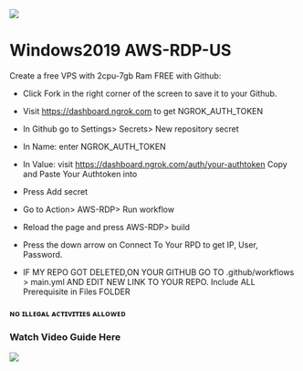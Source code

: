 <a href="https://github.com/chinotechtools/AWS-RDP"><img src="https://img.shields.io/badge/AWS-RDP-blue"></a>

# Windows2019 AWS-RDP-US

Create a free VPS with 2cpu-7gb Ram FREE with Github:

+ Click Fork in the right corner of the screen to save it to your Github.
+ Visit https://dashboard.ngrok.com to get NGROK_AUTH_TOKEN
+ In Github go to Settings> Secrets> New repository secret
+ In Name: enter NGROK_AUTH_TOKEN
+ In Value: visit https://dashboard.ngrok.com/auth/your-authtoken Copy and Paste Your Authtoken into
+ Press Add secret
+ Go to Action> AWS-RDP> Run workflow
+ Reload the page and press AWS-RDP> build
+ Press the down arrow on Connect To Your RPD to get IP, User, Password.

+ IF MY REPO GOT DELETED,ON YOUR GITHUB GO TO .github/workflows > main.yml AND EDIT NEW LINK TO YOUR REPO. Include ALL Prerequisite in Files FOLDER
#### ɴᴏ ɪʟʟᴇɢᴀʟ ᴀᴄᴛɪᴠɪᴛɪᴇs ᴀʟʟᴏᴡᴇᴅ

### Watch Video Guide Here 
<a href="https://chinotechtips.blogspot.com/2021/07/how-to-create-free-rdp-with-github.html"><img src="https://img.shields.io/badge/VIDEO-GUIDE-red"></a>
